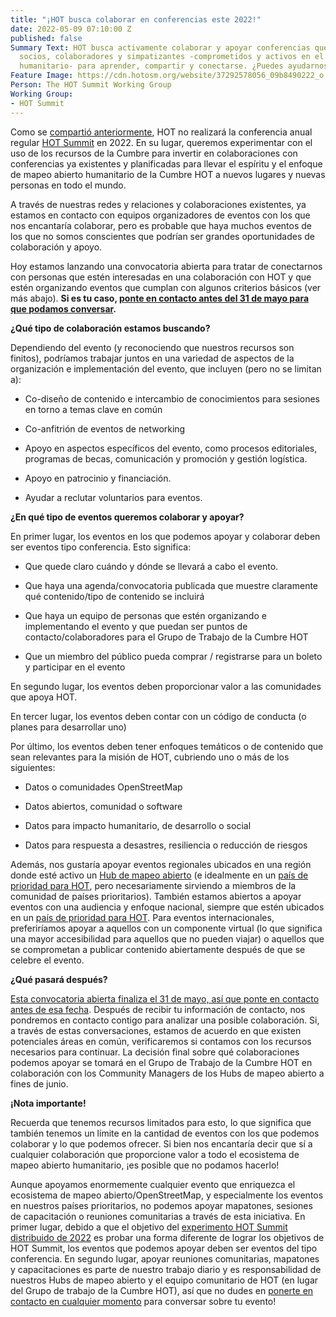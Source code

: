 ```yaml
---
title: "¡HOT busca colaborar en conferencias este 2022!"
date: 2022-05-09 07:10:00 Z
published: false
Summary Text: HOT busca activamente colaborar y apoyar conferencias que reúnan a comunidades,
  socios, colaboradores y simpatizantes -comprometidos y activos en el mapeo abierto
  humanitario- para aprender, compartir y conectarse. ¿Puedes ayudarnos?
Feature Image: https://cdn.hotosm.org/website/37292578056_09b8490222_o.jpg
Person: The HOT Summit Working Group
Working Group:
- HOT Summit
---
```


Como se [compartió anteriormente](https://www.hotosm.org/updates/hot-summit-un-nuevo-y-emocionante-enfoque-para-2022-y-2023/), HOT no realizará la conferencia anual regular [HOT Summit](https://summit.hotosm.org/) en 2022. En su lugar, queremos experimentar con el uso de los recursos de la Cumbre para invertir en colaboraciones con conferencias ya existentes y planificadas para llevar el espíritu y el enfoque de mapeo abierto humanitario de la Cumbre HOT a nuevos lugares y nuevas personas en todo el mundo.

A través de nuestras redes y relaciones y colaboraciones existentes, ya estamos en contacto con equipos organizadores de eventos con los que nos encantaría colaborar, pero es probable que haya muchos eventos de los que no somos conscientes que podrían ser grandes oportunidades de colaboración y apoyo.

Hoy estamos lanzando una convocatoria abierta para tratar de conectarnos con personas que estén interesadas en una colaboración con HOT y que estén organizando eventos que cumplan con algunos criterios básicos (ver más abajo). **Si es tu caso, [ponte en contacto antes del 31 de mayo para que podamos conversar](https://forms.gle/ton53h4gUD5VTqQC9).**

**¿Qué tipo de colaboración estamos buscando?**

Dependiendo del evento (y reconociendo que nuestros recursos son finitos), podríamos trabajar juntos en una variedad de aspectos de la organización e implementación del evento, que incluyen (pero no se limitan a):

* Co-diseño de contenido e intercambio de conocimientos para sesiones en torno a temas clave en común

* Co-anfitrión de eventos de networking

* Apoyo en aspectos específicos del evento, como procesos editoriales, programas de becas, comunicación y promoción y gestión logística.

* Apoyo en patrocinio y financiación.

* Ayudar a reclutar voluntarios para eventos.

**¿En qué tipo de eventos queremos colaborar y apoyar?**

En primer lugar, los eventos en los que podemos apoyar y colaborar deben ser eventos tipo conferencia. Esto significa:

* Que quede claro cuándo y dónde se llevará a cabo el evento.

* Que haya una agenda/convocatoria publicada que muestre claramente qué contenido/tipo de contenido se incluirá

* Que haya un equipo de personas que estén organizando e implementando el evento y que puedan ser puntos de contacto/colaboradores para el Grupo de Trabajo de la Cumbre HOT

* Que un miembro del público pueda comprar / registrarse para un boleto y participar en el evento

En segundo lugar, los eventos deben proporcionar valor a las comunidades que apoya HOT.

En tercer lugar, los eventos deben contar con un código de conducta (o planes para desarrollar uno)

Por último, los eventos deben tener enfoques temáticos o de contenido que sean relevantes para la misión de HOT, cubriendo uno o más de los siguientes:

* Datos o comunidades OpenStreetMap

* Datos abiertos, comunidad o software

* Datos para impacto humanitario, de desarrollo o social

* Datos para respuesta a desastres, resiliencia o reducción de riesgos

Además, nos gustaría apoyar eventos regionales ubicados en una región donde esté activo un [Hub de mapeo abierto](https://www.hotosm.org/hubs/) (e idealmente en un [país de prioridad para HOT](https://wiki.openstreetmap.org/wiki/Humanitarian_OSM_Team/Priority_countries), pero necesariamente sirviendo a miembros de la comunidad de países prioritarios). También estamos abiertos a apoyar eventos con una audiencia y enfoque nacional, siempre que estén ubicados en un [país de prioridad para HOT](https://wiki.openstreetmap.org/wiki/Humanitarian_OSM_Team/Priority_countries). Para eventos internacionales, preferiríamos apoyar a aquellos con un componente virtual (lo que significa una mayor accesibilidad para aquellos que no pueden viajar) o aquellos que se comprometan a publicar contenido abiertamente después de que se celebre el evento.

**¿Qué pasará después?**

[Esta convocatoria abierta finaliza el 31 de mayo, así que ponte en contacto antes de esa fecha](https://forms.gle/ton53h4gUD5VTqQC9). Después de recibir tu información de contacto, nos pondremos en contacto contigo para analizar una posible colaboración. Si, a través de estas conversaciones, estamos de acuerdo en que existen potenciales áreas en común, verificaremos si contamos con los recursos necesarios para continuar. La decisión final sobre qué colaboraciones podemos apoyar se tomará en el Grupo de Trabajo de la Cumbre HOT en colaboración con los Community Managers de los Hubs de mapeo abierto a fines de junio.

**¡Nota importante!**

Recuerda que tenemos recursos limitados para esto, lo que significa que también tenemos un límite en la cantidad de eventos con los que podemos colaborar y lo que podemos ofrecer. Si bien nos encantaría decir que sí a cualquier colaboración que proporcione valor a todo el ecosistema de mapeo abierto humanitario, ¡es posible que no podamos hacerlo!

Aunque apoyamos enormemente cualquier evento que enriquezca el ecosistema de mapeo abierto/OpenStreetMap, y especialmente los eventos en nuestros países prioritarios, no podemos apoyar mapatones, sesiones de capacitación o reuniones comunitarias a través de esta iniciativa. En primer lugar, debido a que el objetivo del [experimento HOT Summit distribuido de 2022](https://www.hotosm.org/updates/hot-summit-un-nuevo-y-emocionante-enfoque-para-2022-y-2023/) es probar una forma diferente de lograr los objetivos de HOT Summit, los eventos que podemos apoyar deben ser eventos del tipo conferencia. En segundo lugar, apoyar reuniones comunitarias, mapatones y capacitaciones es parte de nuestro trabajo diario y es responsabilidad de nuestros Hubs de mapeo abierto y el equipo comunitario de HOT (en lugar del Grupo de trabajo de la Cumbre HOT), así que no dudes en [ponerte en contacto en cualquier momento](https://www.hotosm.org/contact) para conversar sobre tu evento!